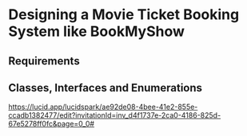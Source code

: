 # Designing a Movie Ticket Booking System like BookMyShow

## Requirements


## Classes, Interfaces and Enumerations
https://lucid.app/lucidspark/ae92de08-4bee-41e2-855e-ccadb1382477/edit?invitationId=inv_d4f1737e-2ca0-4186-825d-67e5278ff0fc&page=0_0#
